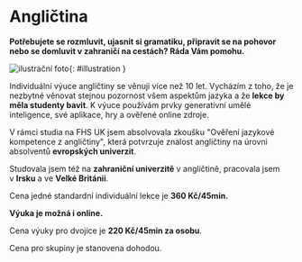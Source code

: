 [//]: # (##NAME## anglictina)
[//]: # (##MENUITEM## Angličtina)
[//]: # (##DESCRIPTION## angličtina)
[//]: # (##QUOTE## quotes-anglictina)

# Angličtina

**Potřebujete se rozmluvit, ujasnit si gramatiku, připravit se na pohovor nebo se domluvit v zahraničí na cestách? Ráda Vám pomohu.**

![ilustrační foto](/images/anglictina.jpg){: #illustration }

Individuální výuce angličtiny se věnuji více než 10 let. Vycházím z toho,&nbsp;že je nezbytné věnovat stejnou pozornost všem aspektům jazyka a že **lekce by měla studenty bavit**. K výuce používám prvky generativní umělé inteligence, své aplikace, hry a ověřené online zdroje.

V rámci studia na FHS UK jsem absolvovala zkoušku "Ověření jazykové kompetence z angličtiny", která potvrzuje znalost angličtiny na úrovni absolventů **evropských univerzit**.

Studovala jsem též na **zahraniční univerzitě** v&nbsp;angličtině, pracovala jsem v&nbsp;**Irsku** a&nbsp;ve **Velké Británii**.

Cena jedné standardní individuální lekce je **360 Kč/45min.**

**Výuka je možná i online.**

Cena výuky pro dvojice je **220 Kč/45min za osobu**.

Cena pro skupiny je stanovena dohodou.


